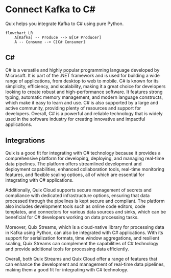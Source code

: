 # Connect Kafka to C#

Quix helps you integrate Kafka to C# using pure Python.

```mermaid
flowchart LR
    A[Kafka] -- Produce --> B[C# Producer]
    A -- Consume --> C[C# Consumer]
```

## C#

C# is a versatile and highly popular programming language developed by Microsoft. It is part of the .NET framework and is used for building a wide range of applications, from desktop to web to mobile. C# is known for its simplicity, efficiency, and scalability, making it a great choice for developers looking to create robust and high-performance software. It features strong typing, automatic memory management, and modern language constructs, which make it easy to learn and use. C# is also supported by a large and active community, providing plenty of resources and support for developers. Overall, C# is a powerful and reliable technology that is widely used in the software industry for creating innovative and impactful applications.

## Integrations

Quix is a good fit for integrating with C# technology because it provides a comprehensive platform for developing, deploying, and managing real-time data pipelines. The platform offers streamlined development and deployment capabilities, enhanced collaboration tools, real-time monitoring features, and flexible scaling options, all of which are essential for integrating with C# applications.

Additionally, Quix Cloud supports secure management of secrets and compliance with dedicated infrastructure options, ensuring that data processed through the pipelines is kept secure and compliant. The platform also includes development tools such as online code editors, code templates, and connectors for various data sources and sinks, which can be beneficial for C# developers working on data processing tasks.

Moreover, Quix Streams, which is a cloud-native library for processing data in Kafka using Python, can also be integrated with C# applications. With its support for serialization formats, time window aggregations, and resilient scaling, Quix Streams can complement the capabilities of C# technology and provide additional tools for processing data efficiently.

Overall, both Quix Streams and Quix Cloud offer a range of features that can enhance the development and management of real-time data pipelines, making them a good fit for integrating with C# technology.

